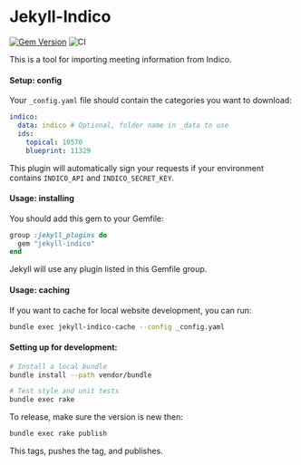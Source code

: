 # Jekyll-Indico

[![Gem Version](https://badge.fury.io/rb/jekyll-indico.svg)](https://badge.fury.io/rb/jekyll-indico)
![CI](https://github.com/iris-hep/jekyll-indico/workflows/CI/badge.svg)

This is a tool for importing meeting information from Indico.

#### Setup: config

Your `_config.yaml` file should contain the categories you want to download:

```yaml
indico:
  data: indico # Optional, folder name in _data to use
  ids:
    topical: 10570
    blueprint: 11329
```


This plugin will automatically sign your requests if your environment contains
`INDICO_API` and `INDICO_SECRET_KEY`.

#### Usage: installing


You should add this gem to your Gemfile:

```ruby
group :jekyll_plugins do
  gem "jekyll-indico"
end
```

Jekyll will use any plugin listed in this Gemfile group.

#### Usage: caching

If you want to cache for local website development, you can run:

```bash
bundle exec jekyll-indico-cache --config _config.yaml
```

<!-- Feature not added yet
Or, if you use rake, you can add the provided task:

```ruby
require 'jekyll-indico/rake_task'

JekyllIndico::RakeTask.new(:cache)
```

Now the "cache" task will cache your Indico reads.
-->

#### Setting up for development:


```bash
# Install a local bundle
bundle install --path vendor/bundle

# Test style and unit tests
bundle exec rake
```

To release, make sure the version is new then:

```bash
bundle exec rake publish
```

This tags, pushes the tag, and publishes.

